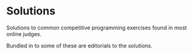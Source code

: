 # Solutions

Solutions to common competitive programming exercises found in most online judges.

Bundled in to some of these are editorials to the solutions.

